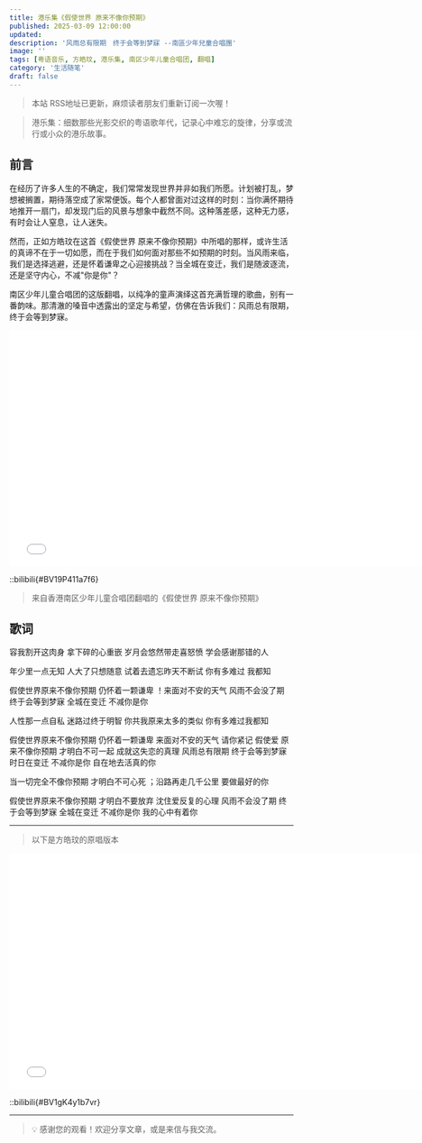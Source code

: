 ```yaml
---
title: 港乐集《假使世界 原来不像你预期》
published: 2025-03-09 12:00:00
updated: 
description: '风雨总有限期　终于会等到梦寐 --南區少年兒童合唱團'
image: ''
tags: [粤语音乐, 方皓玟, 港乐集, 南区少年儿童合唱团, 翻唱]
category: '生活随笔'
draft: false
---
```


> 本站 RSS地址已更新，麻烦读者朋友们重新订阅一次喔！

> 港乐集：细数那些光影交织的粤语歌年代，记录心中难忘的旋律，分享或流行或小众的港乐故事。

## 前言

在经历了许多人生的不确定，我们常常发现世界并非如我们所愿。计划被打乱，梦想被搁置，期待落空成了家常便饭。每个人都曾面对过这样的时刻：当你满怀期待地推开一扇门，却发现门后的风景与想象中截然不同。这种落差感，这种无力感，有时会让人窒息，让人迷失。

然而，正如方皓玟在这首《假使世界 原来不像你预期》中所唱的那样，或许生活的真谛不在于一切如愿，而在于我们如何面对那些不如预期的时刻。当风雨来临，我们是选择逃避，还是怀着谦卑之心迎接挑战？当全城在变迁，我们是随波逐流，还是坚守内心，不减"你是你"？

南区少年儿童合唱团的这版翻唱，以纯净的童声演绎这首充满哲理的歌曲，别有一番韵味。那清澈的嗓音中透露出的坚定与希望，仿佛在告诉我们：风雨总有限期，终于会等到梦寐。

<iframe width="750" height="420" src="//player.bilibili.com/player.html?isOutside=true&aid=317758626&bvid=BV19P411a7f6&cid=1248875832&p=1" scrolling="no" border="0" frameborder="no" framespacing="0" allowfullscreen="true"> </iframe>

::bilibili{#BV19P411a7f6}

> 来自香港南区少年儿童合唱团翻唱的《假使世界 原来不像你预期》

## 歌词

容我割开这肉身 拿下碎的心重嵌
岁月会悠然带走喜怒愤
学会感谢那错的人

年少里一点无知
人大了只想随意
试着去遗忘昨天不断试
你有多难过 我都知

假使世界原来不像你预期
仍怀着一颗谦卑 ！来面对不安的天气
风雨不会没了期 终于会等到梦寐
全城在变迁 不减你是你

人性那一点自私
迷路过终于明智
你共我原来太多的类似
你有多难过我都知

假使世界原来不像你预期
仍怀着一颗谦卑 来面对不安的天气
请你紧记
假使爱 原来不像你预期
才明白不可一起 成就这失恋的真理
风雨总有限期 终于会等到梦寐
时日在变迁 不减你是你
自在地去活真的你

当一切完全不像你预期
才明白不可心死 ；沿路再走几千公里
要做最好的你

假使世界原来不像你预期
才明白不要放弃 沈住爱反复的心理
风雨不会没了期 终于会等到梦寐
全城在变迁 不减你是你
我的心中有着你

---

> 以下是方皓玟的原唱版本

<iframe width="750" height="420" src="//player.bilibili.com/player.html?isOutside=true&aid=883398079&bvid=BV1gK4y1b7vr&cid=198444519&p=1" scrolling="no" border="0" frameborder="no" framespacing="0" allowfullscreen="true"></iframe>

::bilibili{#BV1gK4y1b7vr}

---

> 💡 感谢您的观看！欢迎分享文章，或是来信与我交流。
